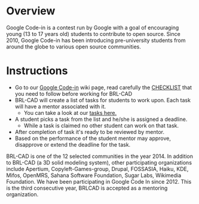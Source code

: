 # Overview

Google Code-in is a contest run by Google with a goal of encouraging
young (13 to 17 years old) students to contribute to open source. Since
2010, Google Code-in has been introducing pre-university students from
around the globe to various open source communities.

# Instructions

-   Go to our [Google Code-in](../task/Deuces.md) wiki page, read
    carefully the [CHECKLIST](Checklist/2014.md)
    that you need to follow before working for BRL-CAD
-   BRL-CAD will create a list of tasks for students to work upon. Each
    task will have a mentor associated with it.
    -   You can take a look at our [tasks here.](../task/Deuces.md)
-   A student picks a task from the list and he/she is assigned a
    deadline.
    -   While a task is claimed no other student can work on that task.
-   After completion of task it's ready to be reviewed by mentor.
-   Based on the performance of the student mentor may approve,
    disapprove or extend the deadline for the task.

BRL-CAD is one of the 12 selected communities in the year 2014. In
addition to BRL-CAD (a 3D solid modeling system), other participating
organizations include Apertium, Copyleft-Games-group, Drupal, FOSSASIA,
Haiku, KDE, Mifos, OpenMRS, Sahana Software Foundation, Sugar Labs,
Wikimedia Foundation. We have been participating in Google Code In since
2012. This is the third consecutive year, BRLCAD is accepted as a
mentoring organization.
